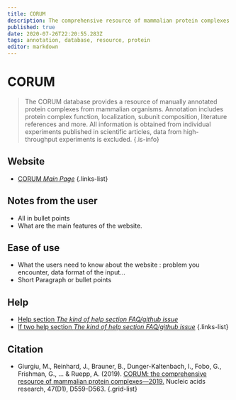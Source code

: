 ```yaml
---
title: CORUM
description: The comprehensive resource of mammalian protein complexes.
published: true
date: 2020-07-26T22:20:55.283Z
tags: annotation, database, resource, protein
editor: markdown
---
```


# CORUM

> The CORUM database provides a resource of manually annotated protein complexes from mammalian organisms. Annotation includes protein complex function, localization, subunit composition, literature references and more. All information is obtained from individual experiments published in scientific articles, data from high-throughput experiments is excluded.
{.is-info}

 

## Website

- [CORUM *Main Page*](http://mips.helmholtz-muenchen.de/corum/)
{.links-list}


 ## Notes from the user
 
 - All in bullet points
 - What are the main features of the website.

 
 ## Ease of use

- What the users need to know about the website : problem you encounter, data format of the input...
- Short Paragraph or bullet points


## Help

- [Help section *The kind of help section FAQ/github issue*](https://url_of_the_help_page)
- [If two help section *The kind of help section FAQ/github issue*](https://url_of_the_help_page)
{.links-list}


## Citation

- Giurgiu, M., Reinhard, J., Brauner, B., Dunger-Kaltenbach, I., Fobo, G., Frishman, G., ... & Ruepp, A. (2019). [CORUM: the comprehensive resource of mammalian protein complexes—2019.](https://academic.oup.com/nar/article/47/D1/D559/5144160) Nucleic acids research, 47(D1), D559-D563.
{.grid-list}